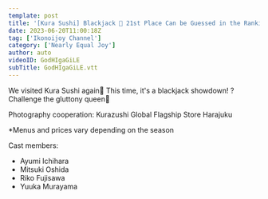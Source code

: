 ```yaml
---
template: post
title: '[Kura Sushi] Blackjack 🍣 21st Place Can be Guessed in the Ranking Prediction of Popular Sushi! ? [Near Equal Joy]'
date: 2023-06-20T11:00:18Z
tag: ['Ikonoijoy Channel']
category: ['Nearly Equal Joy']
author: auto 
videoID: GodHIgaGiLE
subTitle: GodHIgaGiLE.vtt
---
```

We visited Kura Sushi again🍣 This time, it's a blackjack showdown! ? Challenge the gluttony queen👑

Photography cooperation: Kurazushi Global Flagship Store Harajuku

*Menus and prices vary depending on the season

Cast members:

- Ayumi Ichihara
- Mitsuki Oshida
- Riko Fujisawa
- Yuuka Murayama

